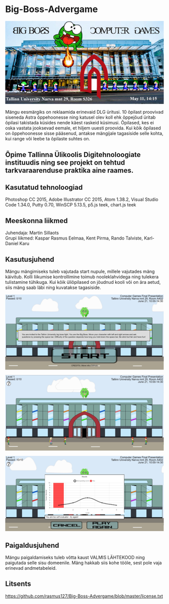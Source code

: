 # Big-Boss-Advergame

<img src="pic.png"></img>

Mängu eesmärgiks on reklaamida erinevaid DLG üritusi. 10 õpilast proovivad siseneda Astra õppehoonesse ning katusel olev koll ehk õppejõud üritab õpilasi takistada küsides nende käest raskeid küsimusi. Õpilased, kes ei oska vastata jooksevad eemale, et hiljem uuesti proovida. Kui kõik õpilased on õppehoonesse sisse pääsenud, antakse mängijale tagasiside selle kohta, kui range või leebe ta õpilaste suhtes on.

## Õpime Tallinna Ülikoolis Digitehnoloogiate instituudis ning see projekt on tehtud tarkvaraarenduse praktika aine raames.

## Kasutatud tehnoloogiad
Photoshop CC 2015, Adobe Illustrator CC 2015, Atom 1.38.2, Visual Studio Code 1.34.0, Putty 0.70, WinSCP 5.13.5, p5.js teek, chart.js teek

## Meeskonna liikmed
Juhendaja: Martin Sillaots
<br>
Grupi liikmed: Kaspar Rasmus Eelmaa, Kent Pirma, Rando Talviste, Karl-Daniel Karu

## Kasutusjuhend
Mängu mängimiseks tuleb vajutada start nupule, millele vajutades mäng käivitub. Kolli liikumise kontrollimine toimub nooleklahvidega ning tulekera tulistamine tühikuga. Kui kõik üliõpilased on jõudnud kooli või on ära aetud, siis mäng saab läbi ning kuvatakse tagasiside.

<img src="es.png"></img>

<img src="ts.png"></img>

<img src="ks.png"></img>

## Paigaldusjuhend
Mängu paigaldamiseks tuleb võtta kaust VALMIS LÄHTEKOOD ning paigutada selle sisu domeenile. Mäng hakkab siis kohe tööle, sest pole vaja erinevad andmetabeleid.


## Litsents

https://github.com/rasmus127/Big-Boss-Advergame/blob/master/license.txt
